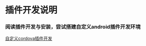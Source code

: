 # 插件开发说明
### 阅读插件开发与安装，尝试搭建自定义android插件开发环境  
[自定义cordova插件开发](https://github.com/nihaohebin/CordovaPluginDevelopment/blob/master/%E6%8F%92%E4%BB%B6%E5%BC%80%E5%8F%91%E4%B8%8E%E5%AE%89%E8%A3%85.md)
